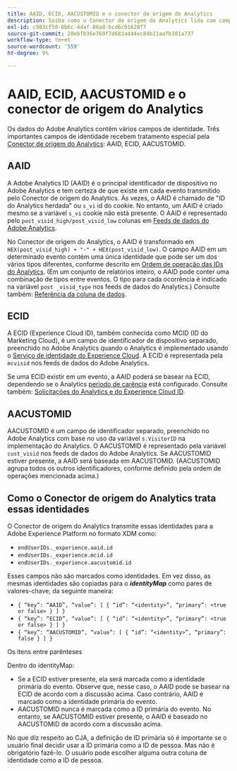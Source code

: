 ```yaml
---
title: AAID, ECID, AACUSTOMID e o conector de origem do Analytics
description: Saiba como o Conector de origem do Analytics lida com campos de identidade do Adobe Analytics.
exl-id: c983cf50-0b6c-4daf-86a8-bcd6c01628f7
source-git-commit: 20ebfb36e769f7d683ad44ec84b11aafb301a737
workflow-type: tm+mt
source-wordcount: '559'
ht-degree: 9%

---
```


# AAID, ECID, AACUSTOMID e o conector de origem do Analytics

Os dados do Adobe Analytics contêm vários campos de identidade. Três importantes campos de identidade recebem tratamento especial pela [Conector de origem do Analytics](https://experienceleague.adobe.com/docs/experience-platform/sources/ui-tutorials/create/adobe-applications/analytics.html?lang=pt-BR): AAID, ECID, AACUSTOMID.

## AAID

A Adobe Analytics ID (AAID) é o principal identificador de dispositivo no Adobe Analytics e tem certeza de que existe em cada evento transmitido pelo Conector de origem do Analytics. Às vezes, o AAID é chamado de &quot;ID do Analytics herdada&quot; ou `s_vi` id do cookie. No entanto, um AAID é criado mesmo se a variável `s_vi` cookie não está presente. O AAID é representado pelo `post_visid_high/post_visid_low` colunas em [Feeds de dados do Adobe Analytics](https://experienceleague.adobe.com/docs/analytics/export/analytics-data-feed/data-feed-contents/datafeeds-reference.html?lang=pt-BR#columns%2C-descriptions%2C-and-data-types).

No Conector de origem do Analytics, o AAID é transformado em `HEX(post_visid_high) + "-" + HEX(post_visid_low)`. O campo AAID em um determinado evento contém uma única identidade que pode ser um dos vários tipos diferentes, conforme descrito em [Ordem de operação das IDs do Analytics](https://experienceleague.adobe.com/docs/id-service/using/reference/analytics-reference/analytics-order-of-operations.html?lang=en%5B%5D). (Em um conjunto de relatórios inteiro, o AAID pode conter uma combinação de tipos entre eventos. O tipo para cada ocorrência é indicado na variável `post _visid_type` nos feeds de dados do Analytics.) Consulte também: [Referência da coluna de dados](https://experienceleague.adobe.com/docs/analytics/export/analytics-data-feed/data-feed-contents/datafeeds-reference.html?lang=pt-BR).

## ECID

A ECID (Experience Cloud ID), também conhecida como MCID (ID do Marketing Cloud), é um campo de identificador de dispositivo separado, preenchido no Adobe Analytics quando o Analytics é implementado usando o [Serviço de identidade do Experience Cloud](https://experienceleague.adobe.com/docs/id-service/using/implementation/setup-analytics.html?lang=pt-BR). A ECID é representada pela `mcvisid` nos feeds de dados do Adobe Analytics.

Se uma ECID existir em um evento, a AAID poderá se basear na ECID, dependendo se o Analytics [período de carência](https://experienceleague.adobe.com/docs/id-service/using/reference/analytics-reference/grace-period.html?lang=pt-BR) está configurado. Consulte também: [Solicitações do Analytics e do Experience Cloud ID](https://experienceleague.adobe.com/docs/id-service/using/reference/analytics-reference/legacy-analytics.html?lang=en).

## AACUSTOMID

AACUSTOMID é um campo de identificador separado, preenchido no Adobe Analytics com base no uso da variável `s.VisitorID` na implementação do Analytics. O AACUSTOMID é representado pela variável `cust_visid` nos feeds de dados do Adobe Analytics. Se AACUSTOMID estiver presente, a AAID será baseada em AACUSTOMID. (AACUSTOMID agrupa todos os outros identificadores, conforme definido pela ordem de operações mencionada acima.)

## Como o Conector de origem do Analytics trata essas identidades

O Conector de origem do Analytics transmite essas identidades para a Adobe Experience Platform no formato XDM como:

* `endUserIDs._experience.aaid.id`
* `endUserIDs._experience.mcid.id`
* `endUserIDs._experience.aacustomid.id`

Esses campos não são marcados como identidades. Em vez disso, as mesmas identidades são copiadas para o **_identityMap_** como pares de valores-chave, da seguinte maneira:

* `{ “key”: “AAID”, “value”: [ { “id”: “<identity>”, “primary”: <true or false> } ] }`
* `{ “key”: “ECID”, “value”: [ { “id”: “<identity>”, “primary”: <true or false> } ] }`
* `{ “key”: “AACUSTOMID”, “value”: [ { “id”: “<identity>”, “primary”: false } ] }`

Os itens entre parênteses

Dentro do identityMap:

* Se a ECID estiver presente, ela será marcada como a identidade primária do evento. Observe que, nesse caso, o AAID pode se basear na ECID de acordo com a discussão acima.
Caso contrário, AAID é marcado como a identidade primária do evento.
* AACUSTOMID nunca é marcada como a ID primária do evento. No entanto, se AACUSTOMID estiver presente, o AAID é baseado no AACUSTOMID de acordo com a discussão acima.

No que diz respeito ao CJA, a definição de ID primária só é importante se o usuário final decidir usar a ID primária como a ID de pessoa. Mas não é obrigatório fazê-lo. O usuário pode escolher alguma outra coluna de identidade como a ID de pessoa.
